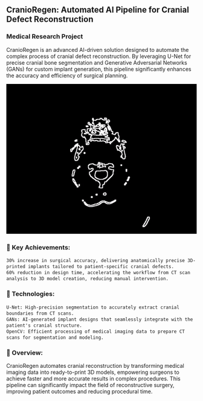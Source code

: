 ## CranioRegen: Automated AI Pipeline for Cranial Defect Reconstruction
### Medical Research Project

CranioRegen is an advanced AI-driven solution designed to automate the complex process of cranial defect reconstruction. By leveraging U-Net for precise cranial bone segmentation and Generative Adversarial Networks (GANs) for custom implant generation, this pipeline significantly enhances the accuracy and efficiency of surgical planning.

![CranioRegen Demo](https://github.com/NayakSubhransu/CranioRegen/blob/main/ExtractedBone_CT.gif)

### 🚀 Key Achievements:

    30% increase in surgical accuracy, delivering anatomically precise 3D-printed implants tailored to patient-specific cranial defects.
    60% reduction in design time, accelerating the workflow from CT scan analysis to 3D model creation, reducing manual intervention.

### 🔧 Technologies:

    U-Net: High-precision segmentation to accurately extract cranial boundaries from CT scans.
    GANs: AI-generated implant designs that seamlessly integrate with the patient's cranial structure.
    OpenCV: Efficient processing of medical imaging data to prepare CT scans for segmentation and modeling.

### 🧠 Overview:

CranioRegen automates cranial reconstruction by transforming medical imaging data into ready-to-print 3D models, empowering surgeons to achieve faster and more accurate results in complex procedures. This pipeline can significantly impact the field of reconstructive surgery, improving patient outcomes and reducing procedural time.
